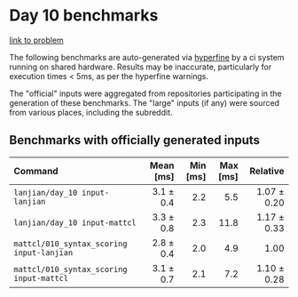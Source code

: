# Day 10 benchmarks

[link to problem](http://adventofcode.com/2021/day/10)

The following benchmarks are auto-generated via [hyperfine](https://github.com/sharkdp/hyperfine) by a ci system running on shared hardware. Results may be inaccurate, particularly for execution times < 5ms, as per the hyperfine warnings.

The "official" inputs were aggregated from repositories participating in the generation of these benchmarks. The "large" inputs (if any) were sourced from various places, including the subreddit.

## Benchmarks with officially generated inputs
| Command | Mean [ms] | Min [ms] | Max [ms] | Relative |
|:---|---:|---:|---:|---:|
| `lanjian/day_10 input-lanjian` | 3.1 ± 0.4 | 2.2 | 5.5 | 1.07 ± 0.20 |
| `lanjian/day_10 input-mattcl` | 3.3 ± 0.8 | 2.3 | 11.8 | 1.17 ± 0.33 |
| `mattcl/010_syntax_scoring input-lanjian` | 2.8 ± 0.4 | 2.0 | 4.9 | 1.00 |
| `mattcl/010_syntax_scoring input-mattcl` | 3.1 ± 0.7 | 2.1 | 7.2 | 1.10 ± 0.28 |
